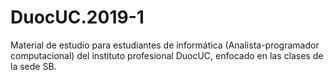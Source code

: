 # DuocUC.2019-1
Material de estudio para estudiantes de informática (Analista-programador computacional) del instituto profesional DuocUC, enfocado en las clases de la sede SB.

